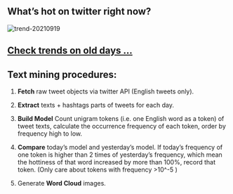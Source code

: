 ## What’s hot on twitter right now?

![trend-20210919][wordcloud]

[wordcloud]: https://raw.githubusercontent.com/xdqc/tweet-trend-everyday/master/word-cloud/trend-20210919.png?token=AF5V4P7ADR6KQBZ4CEDTNIK6AXRMU "trend-20210919"

## [Check trends on old days ...](https://github.com/xdqc/tweet-trend-everyday/tree/master/word-cloud)

## Text mining procedures:

1. **Fetch** raw tweet objects via twitter API (English tweets only).

2. **Extract** texts + hashtags parts of tweets for each day.

3. **Build Model** Count unigram tokens (i.e. one English word as a token) of tweet texts, calculate the occurrence frequency of each token, order by frequency high to low.

4. **Compare** today’s model and yesterday’s model. If today’s frequency of one token is higher than 2 times of yesterday’s frequency, which mean the hottiness of that word increased by more than 100%, record that token. (Only care about tokens with frequency >10^-5 )

5. Generate **Word Cloud** images.
